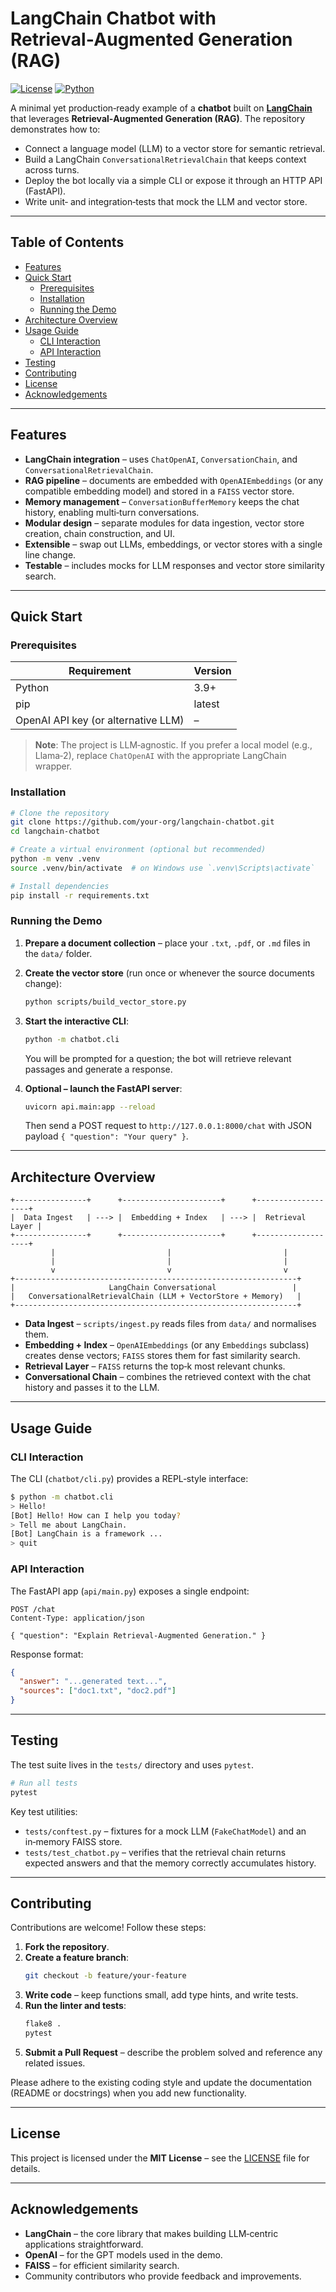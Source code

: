 # LangChain Chatbot with Retrieval‑Augmented Generation (RAG)

[![License](https://img.shields.io/badge/license-MIT-blue.svg)](LICENSE)
[![Python](https://img.shields.io/badge/python-3.9%2B-blue.svg)](https://www.python.org/)

A minimal yet production‑ready example of a **chatbot** built on **[LangChain](https://github.com/langchain-ai/langchain)** that leverages **Retrieval‑Augmented Generation (RAG)**.  The repository demonstrates how to:

- Connect a language model (LLM) to a vector store for semantic retrieval.
- Build a LangChain `ConversationalRetrievalChain` that keeps context across turns.
- Deploy the bot locally via a simple CLI or expose it through an HTTP API (FastAPI).
- Write unit‑ and integration‑tests that mock the LLM and vector store.

---

## Table of Contents

- [Features](#features)
- [Quick Start](#quick-start)
  - [Prerequisites](#prerequisites)
  - [Installation](#installation)
  - [Running the Demo](#running-the-demo)
- [Architecture Overview](#architecture-overview)
- [Usage Guide](#usage-guide)
  - [CLI Interaction](#cli-interaction)
  - [API Interaction](#api-interaction)
- [Testing](#testing)
- [Contributing](#contributing)
- [License](#license)
- [Acknowledgements](#acknowledgements)

---

## Features

- **LangChain integration** – uses `ChatOpenAI`, `ConversationChain`, and `ConversationalRetrievalChain`.
- **RAG pipeline** – documents are embedded with `OpenAIEmbeddings` (or any compatible embedding model) and stored in a `FAISS` vector store.
- **Memory management** – `ConversationBufferMemory` keeps the chat history, enabling multi‑turn conversations.
- **Modular design** – separate modules for data ingestion, vector store creation, chain construction, and UI.
- **Extensible** – swap out LLMs, embeddings, or vector stores with a single line change.
- **Testable** – includes mocks for LLM responses and vector store similarity search.

---

## Quick Start

### Prerequisites

| Requirement | Version |
|-------------|---------|
| Python      | 3.9+    |
| pip         | latest  |
| OpenAI API key (or alternative LLM) | – |

> **Note**: The project is LLM‑agnostic.  If you prefer a local model (e.g., Llama‑2), replace `ChatOpenAI` with the appropriate LangChain wrapper.

### Installation

```bash
# Clone the repository
git clone https://github.com/your‑org/langchain-chatbot.git
cd langchain-chatbot

# Create a virtual environment (optional but recommended)
python -m venv .venv
source .venv/bin/activate  # on Windows use `.venv\Scripts\activate`

# Install dependencies
pip install -r requirements.txt
```

### Running the Demo

1. **Prepare a document collection** – place your `.txt`, `.pdf`, or `.md` files in the `data/` folder.
2. **Create the vector store** (run once or whenever the source documents change):

   ```bash
   python scripts/build_vector_store.py
   ```

3. **Start the interactive CLI**:

   ```bash
   python -m chatbot.cli
   ```

   You will be prompted for a question; the bot will retrieve relevant passages and generate a response.

4. **Optional – launch the FastAPI server**:

   ```bash
   uvicorn api.main:app --reload
   ```

   Then send a POST request to `http://127.0.0.1:8000/chat` with JSON payload `{ "question": "Your query" }`.

---

## Architecture Overview

```
+----------------+      +----------------------+      +-------------------+
|  Data Ingest   | ---> |  Embedding + Index   | ---> |  Retrieval Layer |
+----------------+      +----------------------+      +-------------------+
         |                         |                         |
         |                         |                         |
         v                         v                         v
+---------------------------------------------------------------+
|                     LangChain Conversational                 |
|   ConversationalRetrievalChain (LLM + VectorStore + Memory)   |
+---------------------------------------------------------------+
```

- **Data Ingest** – `scripts/ingest.py` reads files from `data/` and normalises them.
- **Embedding + Index** – `OpenAIEmbeddings` (or any `Embeddings` subclass) creates dense vectors; `FAISS` stores them for fast similarity search.
- **Retrieval Layer** – `FAISS` returns the top‑k most relevant chunks.
- **Conversational Chain** – combines the retrieved context with the chat history and passes it to the LLM.

---

## Usage Guide

### CLI Interaction

The CLI (`chatbot/cli.py`) provides a REPL‑style interface:

```bash
$ python -m chatbot.cli
> Hello!
[Bot] Hello! How can I help you today?
> Tell me about LangChain.
[Bot] LangChain is a framework ...
> quit
```

### API Interaction

The FastAPI app (`api/main.py`) exposes a single endpoint:

```http
POST /chat
Content-Type: application/json

{ "question": "Explain Retrieval‑Augmented Generation." }
```

Response format:

```json
{
  "answer": "...generated text...",
  "sources": ["doc1.txt", "doc2.pdf"]
}
```

---

## Testing

The test suite lives in the `tests/` directory and uses `pytest`.

```bash
# Run all tests
pytest
```

Key test utilities:
- `tests/conftest.py` – fixtures for a mock LLM (`FakeChatModel`) and an in‑memory FAISS store.
- `tests/test_chatbot.py` – verifies that the retrieval chain returns expected answers and that the memory correctly accumulates history.

---

## Contributing

Contributions are welcome!  Follow these steps:

1. **Fork the repository**.
2. **Create a feature branch**:
   ```bash
   git checkout -b feature/your‑feature
   ```
3. **Write code** – keep functions small, add type hints, and write tests.
4. **Run the linter and tests**:
   ```bash
   flake8 .
   pytest
   ```
5. **Submit a Pull Request** – describe the problem solved and reference any related issues.

Please adhere to the existing coding style and update the documentation (README or docstrings) when you add new functionality.

---

## License

This project is licensed under the **MIT License** – see the [LICENSE](LICENSE) file for details.

---

## Acknowledgements

- **LangChain** – the core library that makes building LLM‑centric applications straightforward.
- **OpenAI** – for the GPT models used in the demo.
- **FAISS** – for efficient similarity search.
- Community contributors who provide feedback and improvements.
